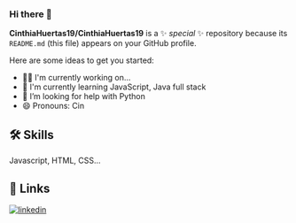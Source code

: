### Hi there 👋
**CinthiaHuertas19/CinthiaHuertas19** is a ✨ _special_ ✨ repository because its `README.md` (this file) appears on your GitHub profile.

Here are some ideas to get you started:

- 👩‍💻 I'm currently working on...
- 🧠 I'm currently learning JavaScript, Java full stack
- 🤔 I’m looking for help with Python
- 😄 Pronouns: Cin 
## 🛠 Skills
Javascript, HTML, CSS...
## 🔗 Links
[![linkedin](https://img.shields.io/badge/linkedin-0A66C2?style=for-the-badge&logo=linkedin&logoColor=white)](https://www.linkedin.com/in/cinthia-valeria-huertas-arellano-5b0336174/)
